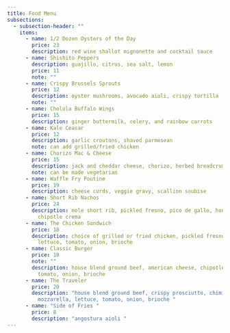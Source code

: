 ```yaml
---
title: Food Menu
subsections:
  - subsection-header: ""
    items:
      - name: 1/2 Dozen Oysters of the Day
        price: 23
        description: red wine shallot mignonette and cocktail sauce
      - name: Shishito Peppers
        description: guajillo, citrus, sea salt, lemon
        price: 11
        note: ""
      - name: Crispy Brussels Sprouts
        price: 12
        description: oyster mushrooms, avocado aioli, crispy tortilla
        note: ""
      - name: Cholula Buffalo Wings
        price: 15
        description: ginger buttermilk, celery, and rainbow carrots
      - name: Kale Ceasar
        price: 12
        description: garlic croutons, shaved parmesean
        note: can add grilled/fried chicken
      - name: Chorizo Mac & Cheese
        price: 15
        description: jack and cheddar cheese, chorizo, herbed breadcrumbs
        note: can be made vegetarian
      - name: Waffle Fry Poutine
        price: 19
        description: cheese curds, veggie gravy, scallion soubise
      - name: Short Rib Nachos
        price: 24
        description: mole short rib, pickled fresno, pico de gallo, house cheese blend,
          chipotle crema
      - name: The Chicken Sandwich
        price: 18
        description: choice of grilled or fried chicken, pickled fresnos, miso aioli,
          lettuce, tomato, onion, brioche
      - name: Classic Burger
        price: 18
        note: ""
        description: house blend ground beef, american cheese, chipotle mayo, lettuce,
          tomato, onion, brioche
      - name: The Traveler
        price: 20
        description: "house blend ground beef, crispy prosciutto, chimichurri,
          mozzarella, lettuce, tomato, onion, brioche "
      - name: "Side of Fries "
        price: 8
        description: "angostura aioli "
---
```

